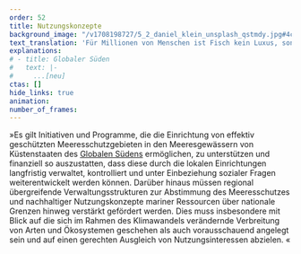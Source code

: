 ```yaml
---
order: 52
title: Nutzungskonzepte
background_image: "/v1708198727/5_2_daniel_klein_unsplash_qstmdy.jpg#4cd4ff"
text_translation: 'Für Millionen von Menschen ist Fisch kein Luxus, sondern ihre Hauptproteinquelle. Anstatt sie ihnen wegzufischen, können wir dafür sorgen, dass ihre Fischgründe geschützt werden. Und es bleiben. Damit sie auch in Zukunft unter den durch die Klimakrise erschwerten Bedingungen sich und ihre Familien ernähren können.'
explanations:
# - title: Globaler Süden
#   text: |-
#     ...[neu]
ctas: []
hide_links: true
animation:
number_of_frames:
---
```

»Es gilt Initiativen und Programme, die die Einrichtung von effektiv geschützten Meeresschutzgebieten in den Meeresgewässern von Küstenstaaten des [Globalen Südens](# "Globaler Süden") ermöglichen, zu unterstützen und finanziell so auszustatten, dass diese durch die lokalen Einrichtungen langfristig verwaltet, kontrolliert und unter Einbeziehung sozialer Fragen weiterentwickelt werden können. Darüber hinaus müssen regional übergreifende Verwaltungsstrukturen zur Abstimmung des Meeresschutzes und nachhaltiger Nutzungskonzepte mariner Ressourcen über nationale Grenzen hinweg verstärkt gefördert werden. Dies muss insbesondere mit Blick auf die sich im Rahmen des Klimawandels verändernde Verbreitung von Arten und Ökosystemen geschehen als auch vorausschauend angelegt sein und auf einen gerechten Ausgleich von Nutzungsinteressen abzielen. «